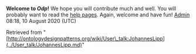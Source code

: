 __Welcome to _Odp_!__ We hope you will contribute much and well. 
You will probably want to read the [help pages](http://ontologydesignpatterns.org/wiki/Help:Contents "Help:Contents"). Again, welcome and have fun! [Admin](../User/ValentinaPresutti.md "User:ValentinaPresutti") 08:18, 10 August 2020 (UTC)





Retrieved from "[http://ontologydesignpatterns.org/wiki/User\_talk:JohannesLipp](../User_talk/JohannesLipp.md)"
